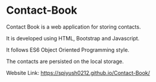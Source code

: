 # Contact-Book

Contact Book is a web application for storing contacts.

It is developed using HTML, Bootstrap and Javascript.

It follows ES6 Object Oriented Programming style.

The contacts are persisted on the local storage.

Website Link: https://spiyush0212.github.io/Contact-Book/
